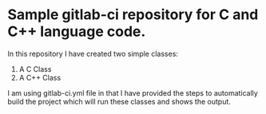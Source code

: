 # Sample gitlab-ci repository for C and C++ language code.

In this repository I have created two simple classes:
1.  A C Class
2.  A C++ Class

I am using gitlab-ci.yml file in that I have provided the steps to automatically build the project which will run these classes and shows the output.